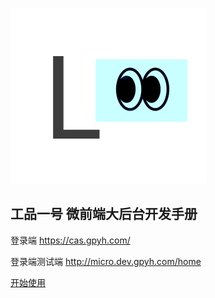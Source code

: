 ![logo](logo.png)
## 工品一号  微前端大后台开发手册

登录端   https://cas.gpyh.com/

登录端测试端   http://micro.dev.gpyh.com/home


[开始使用](/home)